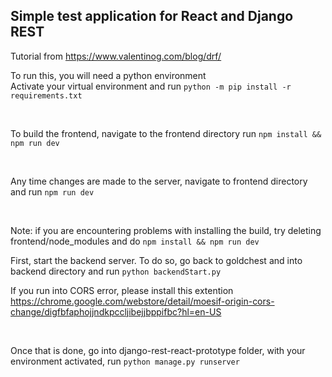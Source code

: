 ## Simple test application for React and Django REST

Tutorial from https://www.valentinog.com/blog/drf/
<br/>

To run this, you will need a python environment <br/>
Activate your virtual environment and run
```python -m pip install -r requirements.txt```

<br/>

To build the frontend, navigate to the frontend directory run
```npm install && npm run dev```

<br/>

Any time changes are made to the server, navigate to frontend directory and run
```npm run dev```

<br/>

Note: if you are encountering problems with installing the build, try deleting
frontend/node_modules and do
```npm install && npm run dev```
<br/>

First, start the backend server. To do so, go back to goldchest and into backend directory and run
```python backendStart.py```

If you run into CORS error, please install this extention
https://chrome.google.com/webstore/detail/moesif-origin-cors-change/digfbfaphojjndkpccljibejjbppifbc?hl=en-US

<br/>

Once that is done, go into django-rest-react-prototype folder, with your environment activated, run
```python manage.py runserver```

